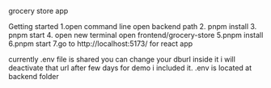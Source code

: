 grocery store app


Getting started
1.open command line open backend path 
2. pnpm install
3. pnpm start
4. open new terminal open frontend/grocery-store
5.pnpm install
6.pnpm start
7.go to http://localhost:5173/ for react app

currently .env file is shared you can change your dburl inside it i will deactivate that url after few days for demo i included it.
.env is located at backend folder
